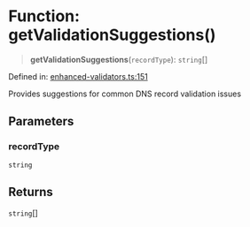 # Function: getValidationSuggestions()

> **getValidationSuggestions**(`recordType`): `string`[]

Defined in: [enhanced-validators.ts:151](https://github.com/Nick2bad4u/dnsValidator/blob/main/src/enhanced-validators.ts#L151)

Provides suggestions for common DNS record validation issues

## Parameters

### recordType

`string`

## Returns

`string`[]
